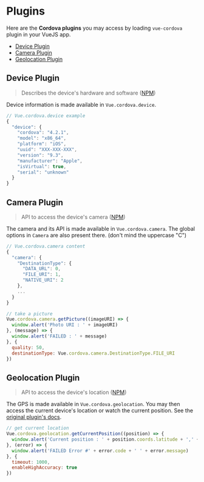 # Plugins

Here are the **Cordova plugins** you may access by loading `vue-cordova` plugin in your VueJS app.

- [Device Plugin](#device-plugin)
- [Camera Plugin](#camera-plugin)
- [Geolocation Plugin](#geolocation-plugin)

## Device Plugin

> Describes the device's hardware and software ([NPM](https://www.npmjs.com/package/cordova-plugin-device))

Device information is made available in `Vue.cordova.device`.

```javascript
// Vue.cordova.device example
{
  "device": {
    "cordova": "4.2.1",
    "model": "x86_64",
    "platform": "iOS",
    "uuid": "XXX-XXX-XXX",
    "version": "9.3",
    "manufacturer": "Apple",
    "isVirtual": true,
    "serial": "unknown"
  }
}
```

## Camera Plugin

> API to access the device's camera ([NPM](https://www.npmjs.com/package/cordova-plugin-camera))

The camera and its API is made available in `Vue.cordova.camera`. The global options in `Camera` are also present there. (don't mind the uppercase "C")

```javascript
// Vue.cordova.camera content
{
  "camera": {
    "DestinationType": {
      "DATA_URL": 0,
      "FILE_URI": 1,
      "NATIVE_URI": 2
    },
    ...
  }
}

// take a picture
Vue.cordova.camera.getPicture((imageURI) => {
  window.alert('Photo URI : ' + imageURI)
}, (message) => {
  window.alert('FAILED : ' + message)
}, {
  quality: 50,
  destinationType: Vue.cordova.camera.DestinationType.FILE_URI
})
```

## Geolocation Plugin

> API to access the device's location ([NPM](https://www.npmjs.com/package/cordova-plugin-geolocation))

The GPS is made available in `Vue.cordova.geolocation`. You may then access the current device's location or watch the current position. See the [original plugin's docs](https://www.npmjs.com/package/cordova-plugin-geolocation).

```javascript
// get current location
Vue.cordova.geolocation.getCurrentPosition((position) => {
  window.alert('Current position : ' + position.coords.latitude + ',' + position.coords.longitude)
}, (error) => {
  window.alert('FAILED Error #' + error.code + ' ' + error.message)
}, {
  timeout: 1000,
  enableHighAccuracy: true
})
```
